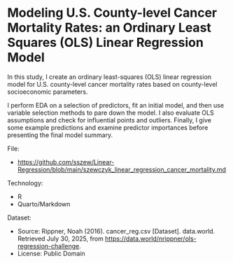 # Modeling U.S. County-level Cancer Mortality Rates: an Ordinary Least Squares (OLS) Linear Regression Model

In this study, I create an ordinary least-squares (OLS) linear regression model for U.S. county-level cancer mortality rates based on county-level socioeconomic parameters.

I perform EDA on a selection of predictors, fit an initial model, and then use variable selection methods to pare down the model. I also evaluate OLS assumptions and check for influential points and outliers. Finally, I give some example predictions and examine predictor importances before presenting the final model summary.

File:
- https://github.com/sszew/Linear-Regression/blob/main/szewczyk_linear_regression_cancer_mortality.md
  
Technology:
- R
- Quarto/Markdown

Dataset:
- Source: Rippner, Noah (2016). cancer_reg.csv [Dataset]. data.world. Retrieved July 30, 2025, from https://data.world/nrippner/ols-regression-challenge.
- License: Public Domain
